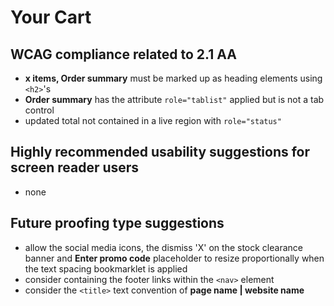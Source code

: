 # Your Cart
## WCAG compliance related to 2.1 AA
- **x items, Order summary** must be marked up as heading elements using `<h2>`'s
- **Order summary** has the attribute `role="tablist"` applied but is not a tab control
- updated total not contained in a live region with `role="status"`
## Highly recommended usability suggestions for screen reader users
- none
## Future proofing type suggestions
- allow the social media icons, the dismiss 'X' on the stock clearance banner and **Enter promo code** placeholder to resize proportionally when the text spacing bookmarklet is applied
- consider containing the footer links within the `<nav>` element
- consider the `<title>` text convention of **page name | website name**
